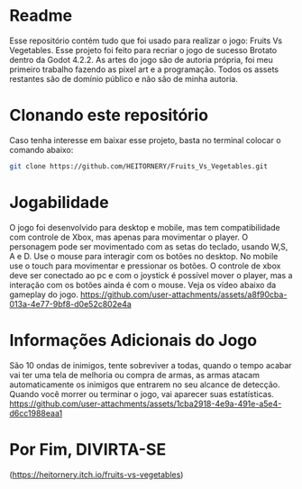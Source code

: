 # Readme
Esse repositório contém tudo que foi usado para realizar o jogo: Fruits Vs Vegetables. Esse projeto foi feito para recriar o jogo de sucesso Brotato dentro da Godot 4.2.2.
As artes do jogo são de autoria própria, foi meu primeiro trabalho fazendo as pixel art e a programação.
Todos os assets restantes são de domínio público e não são de minha autoria.
# Clonando este repositório
Caso tenha interesse em baixar esse projeto, basta no terminal colocar o comando abaixo:
```bash
git clone https://github.com/HEITORNERY/Fruits_Vs_Vegetables.git
```
# Jogabilidade
O jogo foi desenvolvido para desktop e mobile, mas tem compatibilidade com controle de Xbox, mas apenas para movimentar o player.
O personagem pode ser movimentado com as setas do teclado, usando W,S, A e D.
Use o mouse para interagir com os botões no desktop.
No mobile use o touch para movimentar e pressionar os botões.
O controle de xbox deve ser conectado ao pc e com o joystick é possível mover o player, mas a interação com os botões ainda é com o mouse.
Veja os vídeo abaixo da gameplay do jogo.
https://github.com/user-attachments/assets/a8f90cba-013a-4e77-9bf8-d0e52c802e4a
# Informações Adicionais do Jogo
São 10 ondas de inimigos, tente sobreviver a todas, quando o tempo acabar vai ter uma tela de melhoria ou compra de armas, as armas atacam automaticamente os inimigos que entrarem no seu alcance de detecção.
Quando você morrer ou terminar o jogo, vai aparecer suas estatísticas.
https://github.com/user-attachments/assets/1cba2918-4e9a-491e-a5e4-d6cc1988eaa1
# Por Fim, DIVIRTA-SE
(https://heitornery.itch.io/fruits-vs-vegetables)
